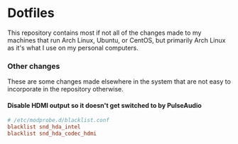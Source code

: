 
# Dotfiles

This repository contains most if not all of the changes made to my machines that run Arch Linux, Ubuntu, or CentOS, but primarily Arch Linux as it's what I use on my personal computers.

### Other changes

These are some changes made elsewhere in the system that are not easy to incorporate in the repository otherwise.

#### Disable HDMI output so it doesn't get switched to by PulseAudio

```toml
# /etc/modprobe.d/blacklist.conf
blacklist snd_hda_intel
blacklist snd_hda_codec_hdmi
```
